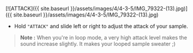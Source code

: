 ---
---

[![ATTACK]({{ site.baseurl }}/assets/images/4/4-3-5/IMG_79322-(13).jpg)]({{
site.baseurl }}/assets/images/4/4-3-5/IMG_79322-(13).jpg)

- Hold `"ATTACK"` and slide left or right to adjust the attack of your sample.

> **Note :** When you're in loop mode, a very high attack level makes the sound increase slightly. It makes your looped
> sample sweater ;)

